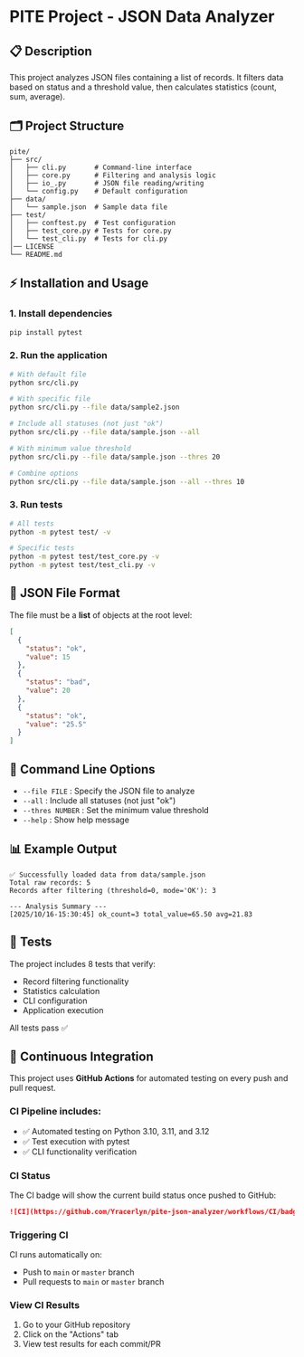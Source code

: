 # PITE Project - JSON Data Analyzer

## 📋 Description

This project analyzes JSON files containing a list of records. It filters data based on status and a threshold value, then calculates statistics (count, sum, average).

## 🗂️ Project Structure

```
pite/
├── src/
│   ├── cli.py       # Command-line interface
│   ├── core.py      # Filtering and analysis logic
│   ├── io_.py       # JSON file reading/writing
│   └── config.py    # Default configuration
├── data/
│   └── sample.json  # Sample data file
├── test/
│   ├── conftest.py  # Test configuration
│   ├── test_core.py # Tests for core.py
│   └── test_cli.py  # Tests for cli.py
│── LICENSE
└── README.md
```

## ⚡ Installation and Usage

### 1. Install dependencies
```bash
pip install pytest
```

### 2. Run the application
```bash
# With default file
python src/cli.py

# With specific file
python src/cli.py --file data/sample2.json

# Include all statuses (not just "ok")
python src/cli.py --file data/sample.json --all

# With minimum value threshold
python src/cli.py --file data/sample.json --thres 20

# Combine options
python src/cli.py --file data/sample.json --all --thres 10
```

### 3. Run tests
```bash
# All tests
python -m pytest test/ -v

# Specific tests
python -m pytest test/test_core.py -v
python -m pytest test/test_cli.py -v
```

## 📝 JSON File Format

The file must be a **list** of objects at the root level:

```json
[
  {
    "status": "ok", 
    "value": 15
  },
  {
    "status": "bad", 
    "value": 20
  },
  {
    "status": "ok", 
    "value": "25.5"
  }
]
```

## 🔧 Command Line Options

- `--file FILE` : Specify the JSON file to analyze
- `--all` : Include all statuses (not just "ok")  
- `--thres NUMBER` : Set the minimum value threshold
- `--help` : Show help message

## 📊 Example Output

```
✅ Successfully loaded data from data/sample.json
Total raw records: 5
Records after filtering (threshold=0, mode='OK'): 3

--- Analysis Summary ---
[2025/10/16-15:30:45] ok_count=3 total_value=65.50 avg=21.83
```

## 🧪 Tests

The project includes 8 tests that verify:
- Record filtering functionality
- Statistics calculation  
- CLI configuration
- Application execution

All tests pass ✅

## 🔄 Continuous Integration

This project uses **GitHub Actions** for automated testing on every push and pull request.

### CI Pipeline includes:
- ✅ Automated testing on Python 3.10, 3.11, and 3.12
- ✅ Test execution with pytest
- ✅ CLI functionality verification

### CI Status
The CI badge will show the current build status once pushed to GitHub:

```markdown
![CI](https://github.com/Yracerlyn/pite-json-analyzer/workflows/CI/badge.svg)
```

### Triggering CI
CI runs automatically on:
- Push to `main` or `master` branch
- Pull requests to `main` or `master` branch

### View CI Results
1. Go to your GitHub repository
2. Click on the "Actions" tab
3. View test results for each commit/PR